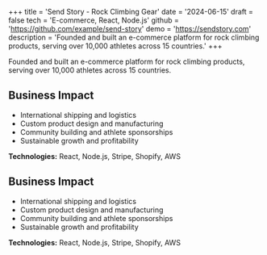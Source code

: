 +++
title = 'Send Story - Rock Climbing Gear'
date = '2024-06-15'
draft = false
tech = 'E-commerce, React, Node.js'
github = 'https://github.com/example/send-story'
demo = 'https://sendstory.com'
description = 'Founded and built an e-commerce platform for rock climbing products, serving over 10,000 athletes across 15 countries.'
+++

Founded and built an e-commerce platform for rock climbing products, serving over 10,000 athletes across 15 countries.

## Business Impact

* International shipping and logistics
* Custom product design and manufacturing
* Community building and athlete sponsorships
* Sustainable growth and profitability

**Technologies:** React, Node.js, Stripe, Shopify, AWS

## Business Impact

* International shipping and logistics
* Custom product design and manufacturing
* Community building and athlete sponsorships
* Sustainable growth and profitability

**Technologies:** React, Node.js, Stripe, Shopify, AWS
